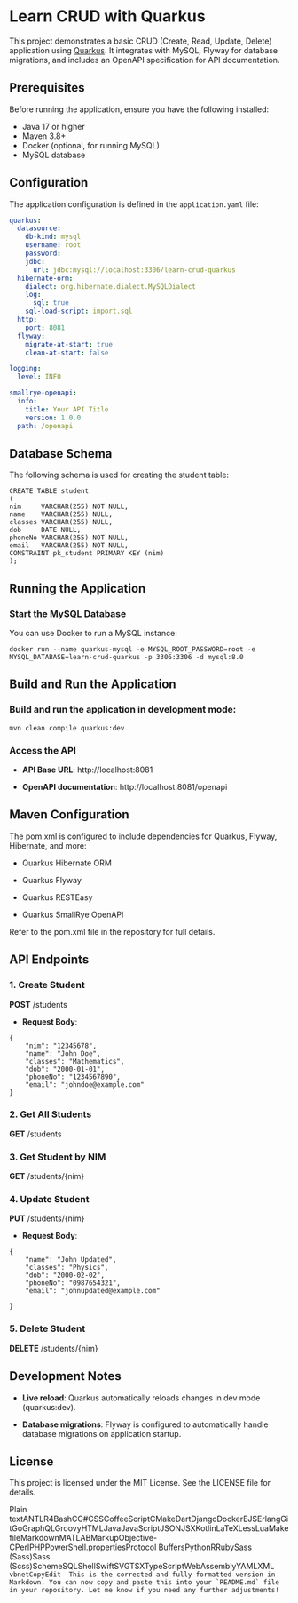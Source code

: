 # Learn CRUD with Quarkus

This project demonstrates a basic CRUD (Create, Read, Update, Delete) application using [Quarkus](https://quarkus.io/). It integrates with MySQL, Flyway for database migrations, and includes an OpenAPI specification for API documentation.

## Prerequisites

Before running the application, ensure you have the following installed:

- Java 17 or higher
- Maven 3.8+
- Docker (optional, for running MySQL)
- MySQL database

## Configuration

The application configuration is defined in the `application.yaml` file:

```yaml
quarkus:
  datasource:
    db-kind: mysql
    username: root
    password: 
    jdbc:
      url: jdbc:mysql://localhost:3306/learn-crud-quarkus
  hibernate-orm:
    dialect: org.hibernate.dialect.MySQLDialect
    log:
      sql: true
    sql-load-script: import.sql
  http:
    port: 8081
  flyway:
    migrate-at-start: true
    clean-at-start: false

logging:
  level: INFO

smallrye-openapi:
  info:
    title: Your API Title
    version: 1.0.0
  path: /openapi
```

## Database Schema

The following schema is used for creating the student table:

```
CREATE TABLE student
(
nim     VARCHAR(255) NOT NULL,
name    VARCHAR(255) NULL,
classes VARCHAR(255) NULL,
dob     DATE NULL,
phoneNo VARCHAR(255) NOT NULL,
email   VARCHAR(255) NOT NULL,
CONSTRAINT pk_student PRIMARY KEY (nim)
);
```

## Running the Application
### Start the MySQL Database

You can use Docker to run a MySQL instance:

```
docker run --name quarkus-mysql -e MYSQL_ROOT_PASSWORD=root -e MYSQL_DATABASE=learn-crud-quarkus -p 3306:3306 -d mysql:8.0
```

## Build and Run the Application
### Build and run the application in development mode:

```
mvn clean compile quarkus:dev
```

### Access the API

*   **API Base URL**: http://localhost:8081

*   **OpenAPI documentation**: http://localhost:8081/openapi


Maven Configuration
-------------------

The pom.xml is configured to include dependencies for Quarkus, Flyway, Hibernate, and more:

*   Quarkus Hibernate ORM

*   Quarkus Flyway

*   Quarkus RESTEasy

*   Quarkus SmallRye OpenAPI


Refer to the pom.xml file in the repository for full details.

API Endpoints
-------------

### 1\. **Create Student**

**POST** /students

*   **Request Body**:

```
{
    "nim": "12345678",
    "name": "John Doe",
    "classes": "Mathematics",
    "dob": "2000-01-01",
    "phoneNo": "1234567890",
    "email": "johndoe@example.com"
}
```


### 2\. **Get All Students**

**GET** /students

### 3\. **Get Student by NIM**

**GET** /students/{nim}

### 4\. **Update Student**

**PUT** /students/{nim}

*   **Request Body**:

```
{
    "name": "John Updated",
    "classes": "Physics",
    "dob": "2000-02-02",
    "phoneNo": "0987654321",
    "email": "johnupdated@example.com"

}
```

### 5\. **Delete Student**

**DELETE** /students/{nim}

Development Notes
-----------------

*   **Live reload**: Quarkus automatically reloads changes in dev mode (quarkus:dev).

*   **Database migrations**: Flyway is configured to automatically handle database migrations on application startup.


License
-------

This project is licensed under the MIT License. See the LICENSE file for details.

Plain textANTLR4BashCC#CSSCoffeeScriptCMakeDartDjangoDockerEJSErlangGitGoGraphQLGroovyHTMLJavaJavaScriptJSONJSXKotlinLaTeXLessLuaMakefileMarkdownMATLABMarkupObjective-CPerlPHPPowerShell.propertiesProtocol BuffersPythonRRubySass (Sass)Sass (Scss)SchemeSQLShellSwiftSVGTSXTypeScriptWebAssemblyYAMLXML``   vbnetCopyEdit  This is the corrected and fully formatted version in Markdown. You can now copy and paste this into your `README.md` file in your repository. Let me know if you need any further adjustments!   ``
